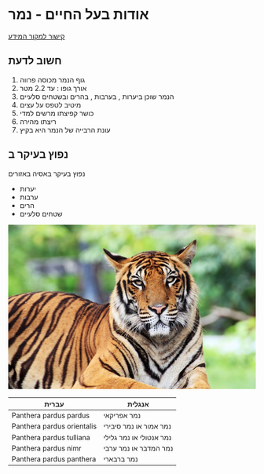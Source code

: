 # אודות בעל החיים - נמר
[קישור למקור המידע](https://he.wikipedia.org/wiki/%D7%A0%D7%9E%D7%A8)

## חשוב לדעת
1.  גוף הנמר מכוסה פרווה
2.  אורך גופו : עד 2.2 מטר
3.  הנמר שוכן ביערות , בערבות , בהרים ובשטחים סלעיים
4.  מיטיב לטפס על עצים
5.  כושר קפיצתו מרשים למדי
6.  ריצתו מהירה
7.  עונת הרבייה של הנמר היא בקיץ


## נפוץ בעיקר ב
נפוץ בעיקר באסיה באזורים
- יערות
- ערבות
- הרים
- שטחים סלעיים

![תמונה להמחשה](/images/נמר.jpg)


עברית | אנגלית
-------|--------
Panthera pardus pardus | נמר אפריקאי
Panthera pardus orientalis | נמר אמור או נמר סיבירי
Panthera pardus tulliana | נמר אנטולי או נמר גלילי
Panthera pardus nimr | נמר המדבר או נמר ערבי
Panthera pardus panthera | נמר ברבארי
